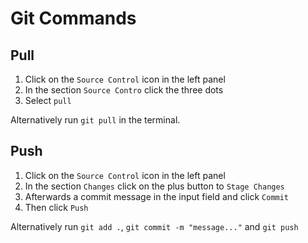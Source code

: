 # Git Commands

## Pull

1. Click on the `Source Control` icon in the left panel
2. In the section `Source Contro` click the three dots
3. Select `pull`

Alternatively run `git pull` in the terminal.

## Push

1. Click on the `Source Control` icon in the left panel
2. In the section `Changes` click on the plus button to `Stage Changes`
3. Afterwards a commit message in the input field and click `Commit`
4. Then click `Push`

Alternatively run `git add .`, `git commit -m "message..."` and `git push`
